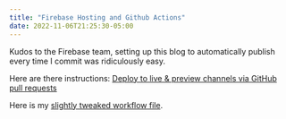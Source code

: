 ```yaml
---
title: "Firebase Hosting and Github Actions"
date: 2022-11-06T21:25:30-05:00
---
```


Kudos to the Firebase team, setting up this blog to automatically publish
every time I commit was ridiculously easy.


Here are there instructions: [Deploy to live & preview channels via GitHub pull requests](https://firebase.google.com/docs/hosting/github-integration)


Here is my [slightly tweaked workflow file](https://github.com/jcgregorio/blog/blob/master/.github/workflows/firebase-hosting-merge.yml).

